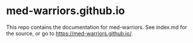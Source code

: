 # med-warriors.github.io
This repo contains the documentation for med-warriors. See index.md for the source, or go to https://med-warriors.github.io/.
